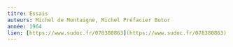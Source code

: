 ```yaml
---
titre: Essais
auteurs: Michel de Montaigne, Michel Préfacier Butor
année: 1964
lien: [https://www.sudoc.fr/078380863](https://www.sudoc.fr/078380863)
---
```



